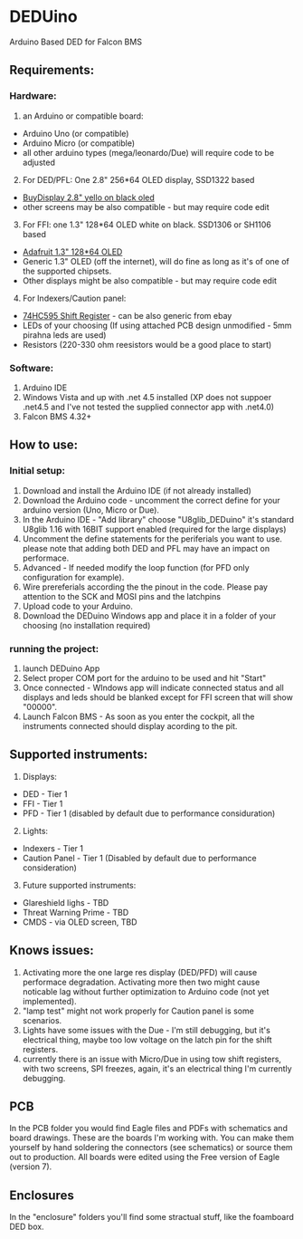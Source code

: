 # DEDUino
Arduino Based DED for Falcon BMS

## Requirements:
### Hardware:
1. an Arduino or compatible board:
  * Arduino Uno (or compatible)
  * Arduino Micro (or compatible)
  * all other arduino types (mega/leonardo/Due) will require code to be adjusted
2. For DED/PFL: One 2.8" 256*64 OLED display, SSD1322 based
  * [BuyDisplay 2.8" yello on black oled](http://www.buydisplay.com/default/spi-2-8-inch-oled-arduino-256x64-graphic-module-with-pcb-yellow-on-black)
  * other screens may be also compatible - but may require code edit
3. For FFI: one 1.3" 128*64 OLED white on black. SSD1306 or SH1106 based
  * [Adafruit 1.3" 128*64 OLED](http://www.adafruit.com/product/938)
  * Generic 1.3" OLED (off the internet), will do fine as long as it's of one of the supported chipsets.
  * Other displays might be also compatible - but may require code edit
4. For Indexers/Caution panel:
  * [74HC595 Shift Register](http://www.adafruit.com/product/450) - can be also generic from ebay
  * LEDs of your choosing (If using attached PCB design unmodified - 5mm pirahna leds are used)
  * Resistors (220-330 ohm reesistors would be a good place to start)

### Software:
1. Arduino IDE
2. Windows Vista and up with .net 4.5 installed (XP does not suppoer .net4.5 and I've not tested the supplied connector app with .net4.0)
3. Falcon BMS 4.32+

## How to use:
### Initial setup:
1. Download and install the Arduino IDE (if not already installed)
2. Download the Arduino code - uncomment the correct define for your arduino version (Uno, Micro or Due).
3. In the Arduino IDE - "Add library" choose "U8glib_DEDuino" it's standard U8glib 1.16 with 16BIT support enabled (required for the large displays)
4. Uncomment the define statements for the periferials you want to use. please note that adding both DED and PFL may have an impact on performace.
5. Advanced - If needed modify the loop function (for PFD only configuration for example).
6. Wire prereferials according the the pinout in the code. Please pay attention to the SCK and MOSI pins and the latchpins
7. Upload code to your Arduino.
8. Download the DEDuino Windows app and place it in a folder of your choosing (no installation required)

### running the project:
1. launch DEDuino App
2. Select proper COM port for the arduino to be used and hit "Start"
3. Once connected - WIndows app will indicate connected status and all displays and leds should be blanked except for FFI screen that will show "00000".
4. Launch Falcon BMS - As soon as you enter the cockpit, all the instruments connected should display acording to the pit.

## Supported instruments:
1. Displays:
  * DED - Tier 1
  * FFI - Tier 1
  * PFD - Tier 1 (disabled by default due to performance considuration)
2. Lights:
  * Indexers - Tier 1
  * Caution Panel - Tier 1 (Disabled by default due to performance consideration)
3. Future supported instruments:
  * Glareshield lighs - TBD
  * Threat Warning Prime - TBD
  * CMDS - via OLED screen, TBD

## Knows issues:
1. Activating more the one large res display (DED/PFD) will cause performace degradation. Activating more then two might cause noticable lag without further optimization to Arduino code (not yet implemented).
2. "lamp test" might not work properly for Caution panel is some scenarios.
3. Lights have some issues with the Due - I'm still debugging, but it's electrical thing, maybe too low voltage on the latch pin for the shift registers.
4. currently there is an issue with Micro/Due in using tow shift registers, with two screens, SPI freezes, again, it's an electrical thing I'm currently debugging.

## PCB
In the PCB folder you would find Eagle files and PDFs with schematics and board drawings. These are the boards I'm working with. You can make them yourself by hand soldering the connectors (see schematics) or source them out to production. All boards were edited using the Free version of Eagle (version 7).

## Enclosures
In the "enclosure" folders you'll find some stractual stuff, like the foamboard DED box.
